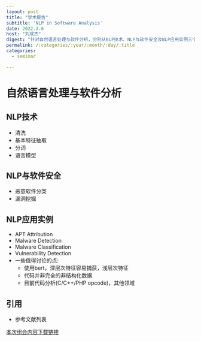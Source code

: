 ```yaml
---
layout: post
title: "学术报告"
subtitle: 'NLP in Software Analysis'
date: 2022.3.6
host: "刘成杰"
digest: "针对自然语言处理与软件分析，分别从NLP技术、NLP与软件安全及NLP应用实例三个方面进行介绍分析。"
permalink: /:categories/:year/:month/:day/:title
categories:
  - seminar

---
```



# 自然语言处理与软件分析

## NLP技术
+ 清洗
+ 基本特征抽取
+ 分词
+ 语言模型

## NLP与软件安全
+ 恶意软件分类
+ 漏洞挖掘

## NLP应用实例
+ APT Attribution
+ Malware Detection
+ Malware Classification 
+ Vulnerability Detection
+ 一些值得讨论的点:
  + 使用bert，深层次特征容易捕获，浅层次特征
  + 代码并非完全的非结构化数据
  + 目前代码分析(C/C++/PHP opcode)，其他领域


## 引用
+ 参考文献列表


[本次组会内容下载链接](https://github.com/xxycfhb/pku_exploit_files/blob/main/seminar/NLP%20in%20Software%20Analysis.pptx)